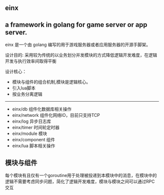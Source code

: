 einx
------
a framework in golang for game server or app server.
----------------------------------------------------
einx 是一个由 golang 编写的用于游戏服务器或者应用服务器的开源手脚架。

设计目的:
  采用较为传统的以业务划分并发模块的方式降低逻辑开发难度，在逻辑开发与执行效率间取得平衡

设计核心：

* 模块与组件的组合机制,模块是逻辑核心。
* 引入lua脚本
* 按业务分离逻辑

----------------------------------------------------

* einx/db 组件化数据库相关操作
* einx/network 组件化网络IO，目前只支持TCP
* einx/log 异步日志库
* einx/timer 时间轮定时器
* einx/module 模块
* einx/component 组件
* einx/lua 脚本相关操作

模块与组件
---------------
  每个模块有且仅有一个goroutine用于处理被投递到本模块中的消息，在模块中的逻辑不需要考虑同步问题，简化了逻辑开发难度，模块与模块之间可以通过RPC交互
